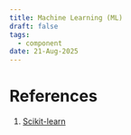 ```yaml
---
title: Machine Learning (ML)
draft: false
tags:
  - component
date: 21-Aug-2025
---
```

# References
1. [Scikit-learn](https://drive.google.com/file/d/1E8WTa3S5-_er4wwmnP816wq7Ui5gnPaJ/view?usp=sharing)

